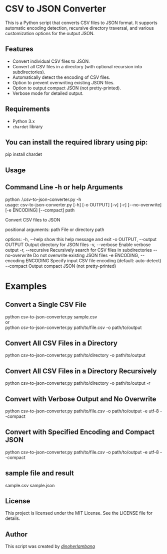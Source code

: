 # CSV to JSON Converter

This is a Python script that converts CSV files to JSON format. It supports automatic encoding detection, recursive directory traversal, and various customization options for the output JSON.

## Features

- Convert individual CSV files to JSON.
- Convert all CSV files in a directory (with optional recursion into subdirectories).
- Automatically detect the encoding of CSV files.
- Option to prevent overwriting existing JSON files.
- Option to output compact JSON (not pretty-printed).
- Verbose mode for detailed output.

## Requirements

- Python 3.x
- `chardet` library

## You can install the required library using pip:

pip install chardet

## Usage

## Command Line -h or help Arguments
python .\csv-to-json-converter.py -h
<br>usage: csv-to-json-converter.py [-h] [-o OUTPUT] [-v] [-r] [--no-overwrite] [-e ENCODING] [--compact] path

Convert CSV files to JSON

positional arguments:
  path                  File or directory path

options:
  -h, --help            show this help message and exit
  -o OUTPUT, --output OUTPUT
                        Output directory for JSON files
  -v, --verbose         Enable verbose output
  -r, --recursive       Recursively search for CSV files in subdirectories
  --no-overwrite        Do not overwrite existing JSON files
  -e ENCODING, --encoding ENCODING
                        Specify input CSV file encoding (default: auto-detect)
  --compact             Output compact JSON (not pretty-printed)

# Examples
## Convert a Single CSV File
python csv-to-json-converter.py sample.csv
<br>or<br>
python csv-to-json-converter.py path/to/file.csv -o path/to/output

## Convert All CSV Files in a Directory
python csv-to-json-converter.py path/to/directory -o path/to/output

## Convert All CSV Files in a Directory Recursively
python csv-to-json-converter.py path/to/directory -o path/to/output -r

## Convert with Verbose Output and No Overwrite
python csv-to-json-converter.py path/to/file.csv -o path/to/output -e utf-8 --compact

## Convert with Specified Encoding and Compact JSON
python csv-to-json-converter.py path/to/file.csv -o path/to/output -e utf-8 --compact

## sample file and result
sample.csv 
sample.json


## License
This project is licensed under the MIT License. See the LICENSE file for details.

## Author
This script was created by [_dinoherlambang_](https://instagram.com/_dinoherlambang_/)

